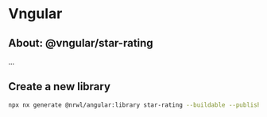# Vngular

## About: @vngular/star-rating

...

## Create a new library

```sh
npx nx generate @nrwl/angular:library star-rating --buildable --publishable --importPath=@vngular/star-rating --no-interactive
```
